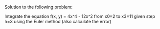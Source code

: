 Solution to the following problem:

Integrate the equation f(x, y) = 4x^4 - 12x^2 from x0=2 to x3=11 given step h=3 using the Euler method
(also calculate the error)
